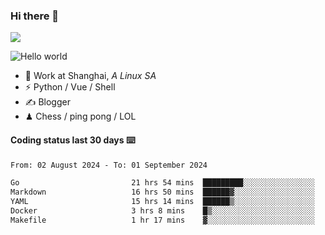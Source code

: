 ### Hi there 👋
![](https://komarev.com/ghpvc/?username=Xuhandsome)


<img src="https://github-readme-stats.vercel.app/api?username=XuHandsome&show_icons=true&theme=merko" alt="Hello world">

<br/>

- 🍻  Work at Shanghai, _A Linux SA_
- ⚡  Python / Vue / Shell
- ✍️  Blogger
- ♟  Chess / ping pong / LOL

#### Coding status last 30 days ⌨️

<!--START_SECTION:waka-->

```txt
From: 02 August 2024 - To: 01 September 2024

Go                         21 hrs 54 mins  █████████░░░░░░░░░░░░░░░░   35.50 %
Markdown                   16 hrs 50 mins  ██████▓░░░░░░░░░░░░░░░░░░   27.28 %
YAML                       15 hrs 14 mins  ██████▒░░░░░░░░░░░░░░░░░░   24.71 %
Docker                     3 hrs 8 mins    █▒░░░░░░░░░░░░░░░░░░░░░░░   05.09 %
Makefile                   1 hr 17 mins    ▓░░░░░░░░░░░░░░░░░░░░░░░░   02.09 %
```

<!--END_SECTION:waka-->
